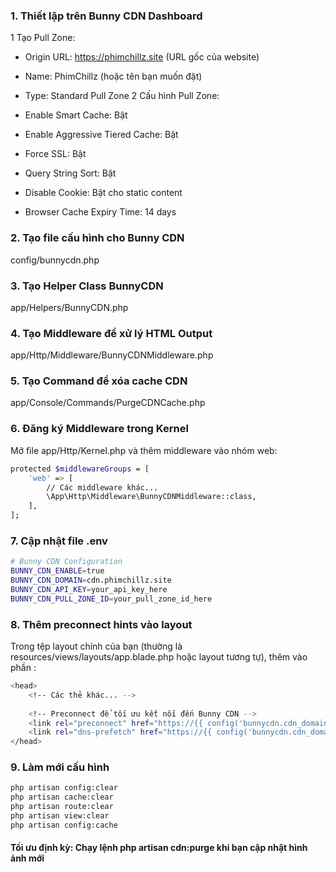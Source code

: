 ### 1. Thiết lập trên Bunny CDN Dashboard
1 Tạo Pull Zone:

- Origin URL: https://phimchillz.site (URL gốc của website)
- Name: PhimChillz (hoặc tên bạn muốn đặt)
- Type: Standard Pull Zone
2 Cấu hình Pull Zone:

- Enable Smart Cache: Bật
- Enable Aggressive Tiered Cache: Bật
- Force SSL: Bật
- Query String Sort: Bật
- Disable Cookie: Bật cho static content
- Browser Cache Expiry Time: 14 days
### 2. Tạo file cấu hình cho Bunny CDN
config/bunnycdn.php
### 3. Tạo Helper Class BunnyCDN
app/Helpers/BunnyCDN.php
### 4. Tạo Middleware để xử lý HTML Output
app/Http/Middleware/BunnyCDNMiddleware.php
### 5. Tạo Command để xóa cache CDN
app/Console/Commands/PurgeCDNCache.php
### 6. Đăng ký Middleware trong Kernel
Mở file app/Http/Kernel.php và thêm middleware vào nhóm web:
```bash
protected $middlewareGroups = [
    'web' => [
        // Các middleware khác...
        \App\Http\Middleware\BunnyCDNMiddleware::class,
    ],
];
```
### 7. Cập nhật file .env
```bash
# Bunny CDN Configuration
BUNNY_CDN_ENABLE=true
BUNNY_CDN_DOMAIN=cdn.phimchillz.site
BUNNY_CDN_API_KEY=your_api_key_here
BUNNY_CDN_PULL_ZONE_ID=your_pull_zone_id_here
```
### 8. Thêm preconnect hints vào layout
Trong tệp layout chính của bạn (thường là resources/views/layouts/app.blade.php hoặc layout tương tự), thêm vào phần <head>:
```bash
<head>
    <!-- Các thẻ khác... -->
    
    <!-- Preconnect để tối ưu kết nối đến Bunny CDN -->
    <link rel="preconnect" href="https://{{ config('bunnycdn.cdn_domain') }}">
    <link rel="dns-prefetch" href="https://{{ config('bunnycdn.cdn_domain') }}">
</head>
```
### 9. Làm mới cấu hình
```bash
php artisan config:clear
php artisan cache:clear
php artisan route:clear
php artisan view:clear
php artisan config:cache
```
#### Tối ưu định kỳ: Chạy lệnh php artisan cdn:purge khi bạn cập nhật hình ảnh mới

